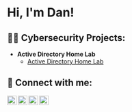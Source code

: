 <h1>Hi, I'm Dan! </h1>
<h2>👨‍💻 Cybersecurity Projects:</h2>

- <b>Active Directory Home Lab</b>
  - [Active Directory Home Lab](https://github.com/joshmadakor1/Algorithms-Practice)


  
<h2> 🤳 Connect with me:</h2>

[<img align="left" alt="Astral Blitz| YouTube" width="22px" src="https://cdn.jsdelivr.net/npm/simple-icons@v3/icons/youtube.svg" />][youtube]
[<img align="left" alt="Astral_Blitz | Twitter" width="22px" src="https://cdn.jsdelivr.net/npm/simple-icons@v3/icons/twitter.svg" />][twitter]
[<img align="left" alt="Dan-Havelin | LinkedIn" width="22px" src="https://cdn.jsdelivr.net/npm/simple-icons@v3/icons/linkedin.svg" />][linkedin]
[<img align="left" alt="Astral_Blitz | Instagram" width="22px" src="https://cdn.jsdelivr.net/npm/simple-icons@v3/icons/instagram.svg" />][instagram]

[twitter]: https://twitter.com/joshmadakor
[youtube]: https://www.youtube.com/c/joshmadakor
[instagram]: https://www.instagram.com/joshmadakor/
[linkedin]: https://linkedin.com/in/joshmadakor

<!--
**joshmadakor1/joshmadakor1** is a ✨ _special_ ✨ repository because its `README.md` (this file) appears on your GitHub profile.

Here are some ideas to get you started:

- 🔭 I’m currently working on ...
- 🌱 I’m currently learning ...
- 👯 I’m looking to collaborate on ...
- 🤔 I’m looking for help with ...
- 💬 Ask me about ...
- 📫 How to reach me: ...
- 😄 Pronouns: ...
- ⚡ Fun fact: ...
-->

<!---
danhavelin/danhavelin is a ✨ special ✨ repository because its `README.md` (this file) appears on your GitHub profile.
You can click the Preview link to take a look at your changes.
--->
